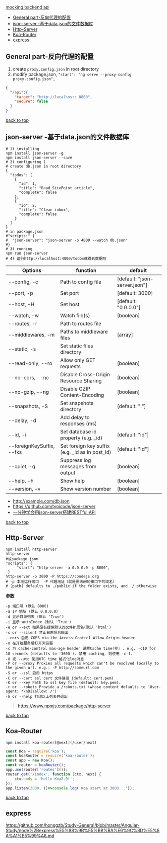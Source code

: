 [mocking backend api](#top)

- [General part-反向代理的配置](#general-part-%E5%8F%8D%E5%90%91%E4%BB%A3%E7%90%86%E7%9A%84%E9%85%8D%E7%BD%AE)
- [json-server -基于data.json的文件数据库](#json-server--%E5%9F%BA%E4%BA%8Edatajson%E7%9A%84%E6%96%87%E4%BB%B6%E6%95%B0%E6%8D%AE%E5%BA%93)
- [Http-Server](#http-server)
- [Koa-Router](#koa-router)
- [express](#express)

## General part-反向代理的配置

1. create `proxy.config.json` in root directory
2. modify package.json, `"start": "ng serve --proxy-config proxy.config.json",`

```json
{
  "/api":{
    "target": "http://localhost: 8808",
    "secure": false
  }
}
```

[back to top](#top)

## json-server -基于data.json的文件数据库

```shell
# 1) installing
npm install json-server -g
npm install json-server --save
# 2) configuring 1
# create db.json in root directory
{
  "todos": [
    {
      "id": 1,
      "title": "Read SitePoint article",
      "complete": false
    },
    {
      "id": 2,
      "title": "Clean inbox",
      "complete": false
    }
  ]
}
# in package.json
#"scripts:" {
#  "json-server": "json-server -p 4000 --watch db.json"
#}
# 3) running
npm run json-server
# 4) 运行http://localhost:4000/todos就得到数据啦
```

Options|function|default
---|---|---
--config, -c|               Path to config file |   [default: "json-server.json"]
  --port, -p|                  Set port      |                       [default: 3000]
  --host, -H |                 Set host    |                   [default: "0.0.0.0"]
  --watch, -w|                 Watch file(s)  |                            [boolean]
  --routes, -r |               Path to routes file| 
  --middlewares, -m |          Paths to middleware files  |                 [array]
  --static, -s|                Set static files directory| 
  --read-only, --ro  |         Allow only GET requests     |               [boolean]
  --no-cors, --nc |            Disable Cross-Origin Resource Sharing |     [boolean]
  --no-gzip, --ng  |           Disable GZIP Content-Encoding  |            [boolean]
  --snapshots, -S  |           Set snapshots directory    |           [default: "."]
  --delay, -d  |               Add delay to responses (ms)| 
  --id, -i |                   Set database id property (e.g. _id)|  [default: "id"]
  --foreignKeySuffix, --fks|   Set foreign key suffix (e.g. _id as in post_id)| [default: "Id"]
  --quiet, -q   |              Suppress log messages from output   |       [boolean]
  --help, -h        |          Show help          |                        [boolean]
  --version, -v    |           Show version number  |                      [boolean]

- http://example.com/db.json
- https://github.com/typicode/json-server
- [一分钟学会用json-server搭建RESTful API](http://www.ngfans.net/topic/129/post)

[back to top](#top)

## Http-Server

```shell
npm install http-server
http-server
#或package.json
"scripts": {
     "start": "http-server -a 0.0.0.0 -p 8000",
 }
http-server -p 3000 -P https://condejs.org
# -p 本地运行端口  -P 代理地址（就是要访问的接口下的域名）
# [path] defaults to ./public if the folder exists, and ./ otherwise
```

**参数**

```
-p 端口号 (默认 8080)
-a IP 地址 (默认 0.0.0.0)
-d 显示目录列表 (默认 'True')
-i 显示 autoIndex (默认 'True')
-e or --ext 如果没有提供默认的文件扩展名(默认 'html')
-s or --silent 禁止日志信息输出
--cors 启用 CORS via the Access-Control-Allow-Origin header
-o 在开始服务后打开浏览器
-c 为 cache-control max-age header 设置Cache time(秒) , e.g. -c10 for 10 seconds (defaults to '3600'). 禁用 caching, 则使用 -c-1.
-U 或 --utc 使用UTC time 格式化log消息
-P or --proxy Proxies all requests which can't be resolved locally to the given url. e.g.: -P http://someurl.com
-S or --ssl 启用 https
-C or --cert ssl cert 文件路径 (default: cert.pem)
-K or --key Path to ssl key file (default: key.pem).
-r or --robots Provide a /robots.txt (whose content defaults to 'User-agent: *\nDisallow: /')
-h or --help 打印以上列表并退出
```

> https://www.npmjs.com/package/http-server

[back to top](#top)

## Koa-Router

`npm install koa-router[@next](/user/next)`

```javascript
const Koa = require('koa');
const koaRouter = require('koa-router');
const app = new Koa();
const router = koaRouter();
app.use(router['routes']());
router.get('/index', function (ctx, next) {
	ctx.body = 'Hello Koa2.0!';
});
app.listen(3000, ()=>console.log('Koa start at 3000...'));
```

[back to top](#top)

## express

https://github.com/honggzb/Study-General/blob/master/Angular-Study/node%2Bexpress%E5%88%9B%E5%BB%BA%E6%9C%8D%E5%8A%A1%E5%99%A8.md
